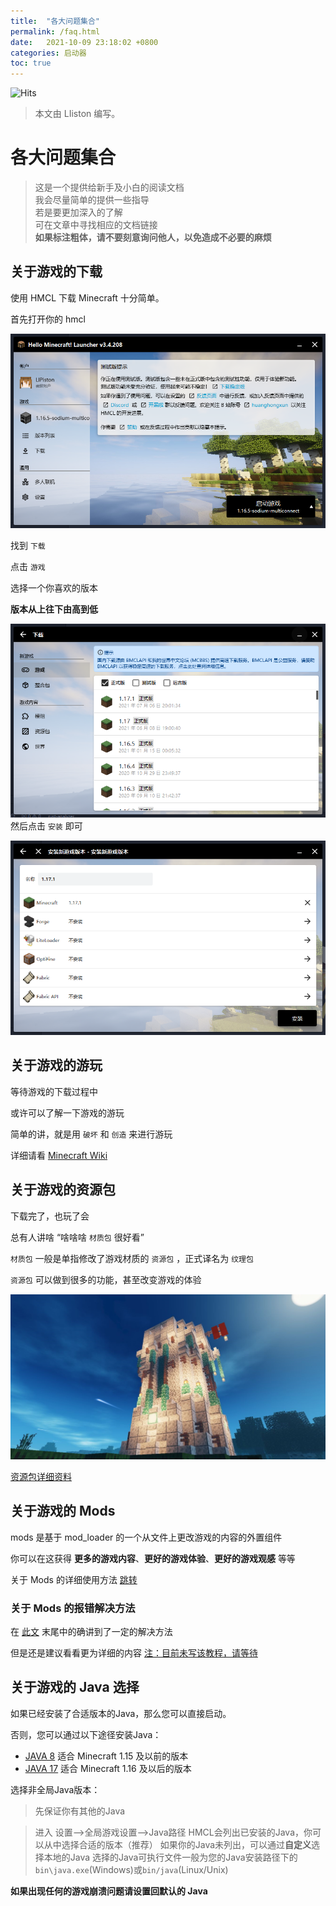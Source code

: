 ```yaml
---
title:  "各大问题集合"
permalink: /faq.html
date:   2021-10-09 23:18:02 +0800
categories: 启动器
toc: true
---
```


![Hits](https://hits.seeyoufarm.com/api/count/incr/badge.svg?url=https%3A%2F%2Fdocs.hmcl.net%2Ffaq.html&count_bg=%233E4245&title_bg=%233E4245&icon=&icon_color=%23E7E7E7&title=%F0%9F%91%80&edge_flat=false)

> 本文由 LIiston 编写。

# 各大问题集合

> 这是一个提供给新手及小白的阅读文档  
> 我会尽量简单的提供一些指导  
> 若是要更加深入的了解  
> 可在文章中寻找相应的文档链接  
> __如果标注粗体，请不要刻意询问他人，以免造成不必要的麻烦__

## 关于游戏的下载

使用 HMCL 下载 Minecraft 十分简单。

首先打开你的 hmcl   

![](assets/img/docs/about-questions/img.png)

找到 `下载`  

点击 `游戏`

选择一个你喜欢的版本  

__版本从上往下由高到低__  

![](assets/img/docs/about-questions/img2.png)
然后点击 `安装` 即可

![](assets/img/docs/about-questions/img3.png)
## 关于游戏的游玩

等待游戏的下载过程中    

或许可以了解一下游戏的游玩  

简单的讲，就是用 `破坏` 和 `创造` 来进行游玩

详细请看 [Minecraft Wiki](https://zh.minecraft.wiki/w/%E6%95%99%E7%A8%8B/%E6%96%B0%E6%89%8B%E6%89%8B%E5%86%8C)

## 关于游戏的资源包
下载完了，也玩了会  

总有人讲啥 “啥啥啥 `材质包` 很好看”  

`材质包` 一般是单指修改了游戏材质的 `资源包` ，正式译名为 `纹理包`

`资源包` 可以做到很多的功能，甚至改变游戏的体验

![大致示意图](assets/img/docs/about-questions/img4.jpg)

[资源包详细资料 ](https://zh.minecraft.wiki/w/%E8%B5%84%E6%BA%90%E5%8C%85)

## 关于游戏的 Mods 

mods 是基于 mod_loader 的一个从文件上更改游戏的内容的外置组件  

你可以在这获得 __更多的游戏内容__、__更好的游戏体验__、__更好的游戏观感__ 等等

关于 Mods 的详细使用方法 [跳转](/launcher/auto-installing.html)

### 关于 Mods 的报错解决方法

在 [此文](/launcher/auto-installing.html#%E5%AE%89%E8%A3%85-mod-%E5%90%8E%E6%B8%B8%E6%88%8F%E6%8A%A5%E9%94%99%E6%97%A0%E6%B3%95%E5%90%AF%E5%8A%A8) 末尾中的确讲到了一定的解决方法

但是还是建议看看更为详细的内容 [注：目前未写该教程，请等待]()

## 关于游戏的 Java 选择

如果已经安装了合适版本的Java，那么您可以直接启动。

否则，您可以通过以下途径安装Java：

- [JAVA 8](https://bell-sw.com/pages/downloads/#jdk-8-lts) 适合 Minecraft 1.15 及以前的版本
- [JAVA 17](https://www.oracle.com/cn/java/technologies/downloads/#java17) 适合 Minecraft 1.16 及以后的版本

选择非全局Java版本：

> 先保证你有其他的Java

> 进入 设置-->全局游戏设置-->Java路径
> HMCL会列出已安装的Java，你可以从中选择合适的版本（推荐）
> 如果你的Java未列出，可以通过**自定义**选择本地的Java
> 选择的Java可执行文件一般为您的Java安装路径下的`bin\java.exe`(Windows)或`bin/java`(Linux/Unix)

__如果出现任何的游戏崩溃问题请设置回默认的 Java__
